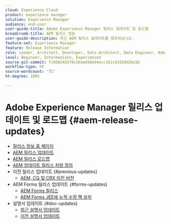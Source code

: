```yaml
---
cloud: Experience Cloud
product: experience manager
solution: Experience Manager
audience: end-user
user-guide-title: Adobe Experience Manager 릴리스 업데이트 및 로드맵
breadcrumb-title: AEM 릴리스 정보
user-guide-description: 최신 AEM 릴리스 업데이트를 참조하십시오.
feature-set: Experience Manager
feature: Release Information
role: Leader, Architect, Developer, Data Architect, Data Engineer, Admin, User
level: Beginner, Intermediate, Experienced
source-git-commit: fc68824d378c564a696b44ecc161c61920d2ba1b
workflow-type: ht
source-wordcount: '71'
ht-degree: 100%

---
```



# Adobe Experience Manager 릴리스 업데이트 및 로드맵 {#aem-release-updates}

+ [릴리스 정보 홈 페이지](home.md)
+ [AEM 릴리스 업데이트](aem-releases-updates.md)
+ [AEM 릴리스 로드맵](update-releases-roadmap.md)
+ [AEM 업데이트 릴리스 차량 정의](update-release-vehicle-definitions.md)
+ 이전 릴리스 업데이트 {#previous-updates}
   + [AEM, CQ 및 CRX 이전 버전](aem-previous-versions.md)
+ AEM Forms 릴리스 업데이트 {#forms-updates}
   + [AEM Forms 릴리스](aem-forms-releases.md)
   + [AEM Forms JEE에 누적 수정 팩 설치](install-cfp-aem-forms-jee.md)
+ 설명서 업데이트 {#doc-updates}
   + [최근 설명서 업데이트](documentation-updates.md)
   + [이전 설명서 업데이트](previous-documentation-updates.md)
